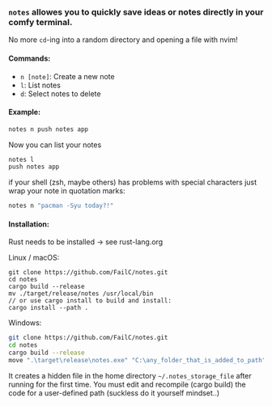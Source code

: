 ### ```notes``` allowes you to quickly save ideas or notes directly in your comfy terminal.
No more `cd`-ing into a random directory and opening a file with nvim!

#### Commands:
- `n [note]`: Create a new note
- `l`: List notes
- `d`: Select notes to delete

#### Example:
```bash
notes n push notes app
```
Now you can list your notes
```bash
notes l
push notes app
```
if your shell (zsh, maybe others) has problems with special characters just wrap your note in quotation marks: 
```bash
notes n "pacman -Syu today?!"
```
#### Installation:
Rust needs to be installed -> see rust-lang.org

Linux / macOS:
```
git clone https://github.com/FailC/notes.git
cd notes
cargo build --release
mv ./target/release/notes /usr/local/bin
// or use cargo install to build and install:
cargo install --path .
```
Windows:
```bash
git clone https://github.com/FailC/notes.git
cd notes
cargo build --release
move ".\target\release\notes.exe" "C:\any_folder_that_is_added_to_path"
```

It creates a hidden file in the home directory
`~/.notes_storage_file` 
after running for the first time.
You must edit and recompile (cargo build) the code for a user-defined path (suckless do it yourself mindset..)
